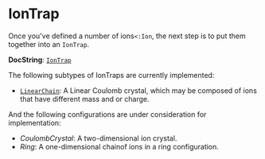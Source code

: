 # IonTrap


Once you've defined a number of ions`<:Ion`, the next step is to put them together into an `IonTrap`. 

**DocString**: [`IonTrap`](@ref)

The following subtypes of IonTraps are currently implemented:

+ [`LinearChain`](@ref): A Linear Coulomb crystal, which may be composed of ions that have different mass and or charge.

And the following configurations are under consideration for implementation:

+ *CoulombCrystal*: A two-dimensional ion crystal.
+ *Ring*: A one-dimensional chainof ions in a ring configuration.